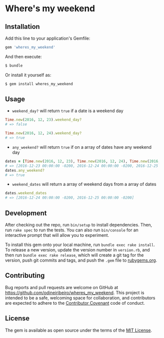 # Where's my weekend

## Installation

Add this line to your application's Gemfile:

```ruby
gem 'wheres_my_weekend'
```

And then execute:

```bash
$ bundle
```

Or install it yourself as:

```bash
$ gem install wheres_my_weekend
```

## Usage

- `weekend_day?` will return `true` if a date is a weekend day

```ruby
Time.new(2016, 12, 23).weekend_day?
# => false

Time.new(2016, 12, 24).weekend_day?
# => true
```

- `any_weekend?` will return `true` if on a array of dates have any weekend day

```ruby
dates = [Time.new(2016, 12, 23), Time.new(2016, 12, 24), Time.new(2016, 12, 25)]
# => [2016-12-23 00:00:00 -0200, 2016-12-24 00:00:00 -0200, 2016-12-25 00:00:00 -0200]
dates.any_weekend?
# => true
```

- `weekend_dates` will return a array of weekend days from a array of dates

```ruby
dates.weekend_dates
# => [2016-12-24 00:00:00 -0200, 2016-12-25 00:00:00 -0200]
```

## Development

After checking out the repo, run `bin/setup` to install dependencies. Then, run `rake spec` to run the tests. You can also run `bin/console` for an interactive prompt that will allow you to experiment.

To install this gem onto your local machine, run `bundle exec rake install`. To release a new version, update the version number in `version.rb`, and then run `bundle exec rake release`, which will create a git tag for the version, push git commits and tags, and push the `.gem` file to [rubygems.org](https://rubygems.org).

## Contributing

Bug reports and pull requests are welcome on GitHub at https://github.com/odineiribeiro/wheres_my_weekend. This project is intended to be a safe, welcoming space for collaboration, and contributors are expected to adhere to the [Contributor Covenant](http://contributor-covenant.org) code of conduct.

## License

The gem is available as open source under the terms of the [MIT License](http://opensource.org/licenses/MIT).

